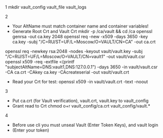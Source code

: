 1 
mkdir vault_config vault_file vault_logs

2
- Your AltName must match container name and container variables!
- Generate Root Crt and Vault Crt
mkdir -p /ca/vault && cd /ca
openssl genrsa -out ca.key 2048
openssl req -new -x509 -days 3650 -key ca.key -subj "/C=RU/ST=UF/L=Moscow/O=VAULT/CN=CA" -out ca.crt

openssl req -newkey rsa:2048 -nodes -keyout vault/vault.key -subj "/C=RU/ST=UF/L=Moscow/O=VAULT/CN=vault1" -out vault/vault.csr
openssl x509 -req -extfile <(printf "subjectAltName=DNS:vault1,DNS:127.0.0.1") -days 3650 -in vault/vault.csr -CA ca.crt -CAkey ca.key -CAcreateserial -out vault/vault.crt

- Read your Crt for test:
openssl x509 -in vault/vault.crt -text -noout

3
- Put ca.crt (for Vault verification), vault.crt, vault.key to vault_config
- Grant read to Crt
chmod o+r vault_config/ca.crt vault_config/vault.*

4 
- Before use cli you must unseal Vault (Enter Token Keys), and
vault login
- (Enter your token)
